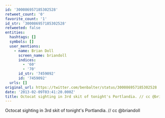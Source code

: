 ```yaml
---
id: '300086957185302528'
retweet_count: '0'
favorite_count: '1'
id_str: '300086957185302528'
retweeted: false
entities:
  hashtags: []
  symbols: []
  user_mentions:
    - name: Brian Doll
      screen_name: briandoll
      indices:
        - '60'
        - '70'
      id_str: '7459092'
      id: '7459092'
  urls: []
original_url: https://twitter.com/benbalter/status/300086957185302528
date: '2013-02-09T03:41:20.000Z'
title: Octocat sighting in 3rd skit of tonight's Portlandia. // cc @briandoll
---
```


Octocat sighting in 3rd skit of tonight's Portlandia. // cc @briandoll